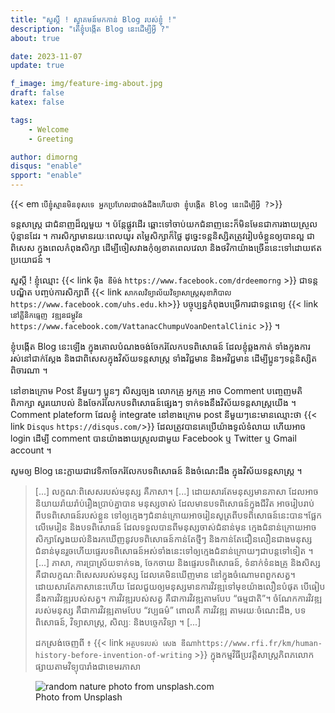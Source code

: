 ```yaml
---
title: "​សួស្តី ! ស្វាគមន៍​មក​កាន់ Blog របស់​ខ្ញុំ !"
description: "តើ​ខ្ញុំ​បង្កើត​ Blog នេះ​ដើម្បី​អ្វី ?"
about: true

date: 2023-11-07
update: true

f_image: img/feature-img-about.jpg
draft: false
katex: false

tags:
    - Welcome
    - Greeting

author: dimorng
disqus: "enable"
spport: "enable"
---
```


{{< em `បើ​ខ្ញុំ​ស្មាន​មិន​ខុស​ទេ អ្នក​ប្រហែល​ជា​ចង់​ដឹង​ហើយ​ថា​ ខ្ញុំ​បង្កើត​ Blog នេះ​ដើម្បី​អ្វី ?`>}}

ទន្តសាស្ត្រ ជា​ជំនាញ​ដ៏​ល្អ​មួយ ។ ប៉ន្តែ​ផ្លូវដើរ​ ឆ្ពោះ​ទៅចាប់យក​ជំនាញ​នេះ​ ក៏​មិន​មែន​ជាការ​ងាយ​ស្រួល​ប៉ុន្មាន​ដែរ ។ ការ​សិក្សា​មាន​រយៈពេល​យូរ តម្លៃសិក្សា​ក៏​ថ្លៃ ដូច្នេះ​ ទន្តនិស្សិត​ត្រូវ​រៀបចំខ្លួនឲ្យបាន​ល្អ ជាពិសេស​ ក្នុង​ពេល​កំពុង​សិក្សា ដើម្បី​ចៀសវាង​​កុំឲ្យ​ខាតពេល​វេលា និង​ថវិកាយ៉ាង​ច្រើន​នេះ​​ទៅ​ដោយ​ឥត​ប្រយោជន៍ ។

សួស្ដី ! ខ្ញុំ​ឈ្មោះ {{< link `ម៉ឹង ឌីម៉ង់` `https://www.facebook.com/drdeemorng` >}} ជាទន្តបណ្ឌិត បញ្ចប់ការសិក្សាពី {{< link `សាកលវិទ្យាល័យវិទ្យាសាស្ត្រ​សុខាភិបាល` `https://www.facebook.com/uhs.edu.kh`>}} បច្ចុប្បន្ន​កំពុងបម្រើការ​ ជាទន្តពេទ្យ​ {{< link `នៅ​គ្លីនិកធ្មេញ វឌ្ឍនជម្ពូវ័ន` `https://www.facebook.com/VattanacChumpuVoanDentalClinic` >}} ។

ខ្ញុំ​បង្កើត​ Blog នេះឡើង ក្នុង​គោលបំណង​ចង់​ចែក​រំលែក​បទពិសោធន៍ ដែល​ខ្ញុំ​ឆ្លងកាត់ ទាំង​ក្នុង​ការ​រស់នៅ​ជាក់ស្ដែង និងជាពិសេសក្នុងវិស័យទន្តសាស្ត្រ​ ទាំងវិជ្ជមាន និង​អវិជ្ជមាន ដើម្បី​ប្អូន​ៗទន្តនិស្សិត​ពិចារណា ។

នៅ​ខាង​ក្រោម​ Post នីមួយៗ ​ប្អូនៗ​ សិស្ស​ច្បង​ លោកគ្រូ អ្នក​គ្រូ អាច Comment បញ្ចេញមតិ ពិភាក្សា សួរយោបល់ និង​ចែករំលែក​បទពិសោធន៍​ផ្សេងៗ ទាក់ទង​នឹង​វិស័យ​ទន្តសាស្ត្រ​យើង ។ Comment plateform ដែល​ខ្ញុំ​ integrate នៅ​ខាង​ក្រោម​ post នីមួយៗ​នេះ​មាន​ឈ្មោះ​ថា {{< link `Disqus` `https://disqus.com/`>}} ដែល​ត្រូវ​បាន​គេ​ប្រើ​យ៉ាង​ទូលំទំលាយ ហើយ​អាច​ login ដើម្បី comment បាន​យ៉ាង​ងាយ​ស្រួល​ជាមួយ Facebook ឬ Twitter ឬ Gmail account ។

សូម​ឲ្យ Blog នេះ​ក្លាយ​ជា​​វេទិកា​ចែក​រំលែក​បទពិសោធន៍​ និង​ចំណេះដឹង​ ក្នុង​វិស័យ​ទន្តសាស្ត្រ ។

> [...] លក្ខណៈពិសេស​របស់​មនុស្ស គឺ​ភាសា។ [...] ដោយសារ​តែមនុស្ស​មាន​ភាសា ដែល​អាច​និយាយ​រ៉ាយរ៉ាប់​រឿង​ប្រាប់គ្នា​បាន មនុស្ស​ចាស់ ដែល​មាន​បទពិសោធន៍​ក្នុង​ជីវិត អាច​រៀបរាប់​ពីបទ​ពិសោធន៍​របស់​ខ្លួន ទៅ​ឲ្យ​ក្មេងៗ​ជំនាន់ក្រោយ​អាច​រៀនសូត្រ​ពីបទពិសោធន៍​នេះ​បាន។ ​ផ្អែក​លើ​មេរៀន និង​បទពិសោធន៍ ដែល​ទទួលបាន​ពី​មនុស្ស​ចាស់​ជំនាន់មុន ក្មេងជំនាន់ក្រោយ​អាច​សិក្សា​ស្វែងយល់​និង​រកឃើញ​នូវ​បទពិសោធន៍​កាន់តែ​ថ្មីៗ និង​កាន់តែ​​ជឿនលឿន​ជាង​មនុស្ស​ជំនាន់មុន​ រួចហើយ​​​ផ្ទេរ​បទពិសោធន៍​អស់ទាំងនេះ​​ទៅ​ឲ្យ​ក្មេង​ជំនាន់ក្រោយៗ​ជា​បន្ត​ទៅទៀត ។ [...] ភាសា, ការប្រាស្រ័យទាក់ទង, ​ចែកចាយ និង​ផ្ទេរបទពិសោធន៍, ទំនាក់ទំនង​គ្រូ និង​សិស្ស គឺ​ជា​លក្ខណៈ​ពិសេស​​របស់​មនុស្ស ដែល​គេ​មិនឃើញ​មាន នៅ​ក្នុង​ចំណោម​ពពួកសត្វ។ ដោយសារ​​តែ​ភាសានេះ​ហើយ ដែល​ជួយ​ឲ្យ​​មនុស្ស​មាន​ការ​វិវឌ្ឍ​ទៅមុខ​យ៉ាងលឿន​បំផុត បើ​ធៀប​នឹង​ការ​វិវឌ្ឍ​របស់​សត្វ។ ការវិវឌ្ឍ​របស់​សត្វ គឺ​ជា​ការ​វិវឌ្ឍ​តាមបែប “ធម្មជាតិ”។ ចំណែក​ការវិវឌ្ឍ​របស់​មនុស្ស គឺ​ជា​ការ​វិវឌ្ឍ​តាមបែប “វប្បធម៌” ពោលគឺ ការ​វិវឌ្ឍ​ តាមរយៈ​ចំណេះដឹង, បទពិសោធន៍, វិទ្យាសាស្រ្ត, សិល្បៈ និង​បច្ចេកវិទ្យា ។ [...]
>
> <span class="attribution">ដកស្រង់​ចេញពី ៖ {{< link `អត្ថបទ​របស់​ សេង ឌីណា​` `https://www.rfi.fr/km/human-history-before-invention-of-writing` >}} ក្នុង​កម្មវិធី​ប្រវត្តិសាស្ត្រភិពភ​លោក ផ្សាយ​តាម​វិទ្យុបារាំង​ជា​ខេមរ​ភាសា</span>

<figure class="full">
  <img src="https://source.unsplash.com/random/1080/?nature,water" alt="random nature photo from unsplash.com" />
  <figcaption><span>Photo from Unsplash</span></figcaption>
</figure>

